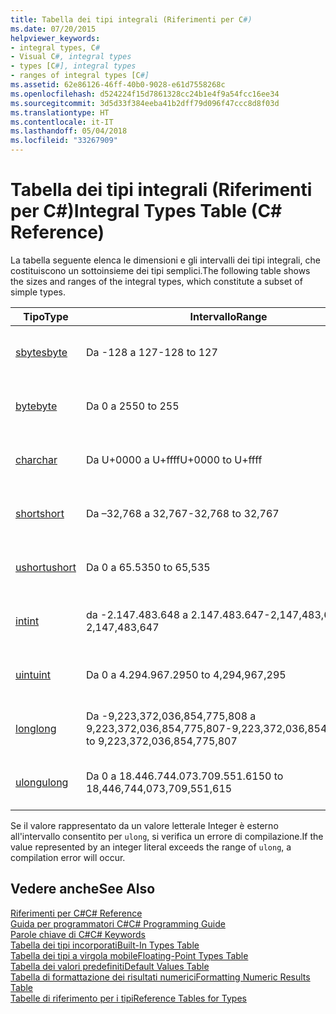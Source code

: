 ```yaml
---
title: Tabella dei tipi integrali (Riferimenti per C#)
ms.date: 07/20/2015
helpviewer_keywords:
- integral types, C#
- Visual C#, integral types
- types [C#], integral types
- ranges of integral types [C#]
ms.assetid: 62e86126-46ff-40b0-9028-e61d7558268c
ms.openlocfilehash: d524224f15d7861328cc24b1e4f9a54fcc16ee34
ms.sourcegitcommit: 3d5d33f384eeba41b2dff79d096f47ccc8d8f03d
ms.translationtype: HT
ms.contentlocale: it-IT
ms.lasthandoff: 05/04/2018
ms.locfileid: "33267909"
---
```

# <a name="integral-types-table-c-reference"></a><span data-ttu-id="8808e-102">Tabella dei tipi integrali (Riferimenti per C#)</span><span class="sxs-lookup"><span data-stu-id="8808e-102">Integral Types Table (C# Reference)</span></span>
<span data-ttu-id="8808e-103">La tabella seguente elenca le dimensioni e gli intervalli dei tipi integrali, che costituiscono un sottoinsieme dei tipi semplici.</span><span class="sxs-lookup"><span data-stu-id="8808e-103">The following table shows the sizes and ranges of the integral types, which constitute a subset of simple types.</span></span>  
  
|<span data-ttu-id="8808e-104">Tipo</span><span class="sxs-lookup"><span data-stu-id="8808e-104">Type</span></span>|<span data-ttu-id="8808e-105">Intervallo</span><span class="sxs-lookup"><span data-stu-id="8808e-105">Range</span></span>|<span data-ttu-id="8808e-106">Dimensione</span><span class="sxs-lookup"><span data-stu-id="8808e-106">Size</span></span>|  
|----------|-----------|----------|  
|[<span data-ttu-id="8808e-107">sbyte</span><span class="sxs-lookup"><span data-stu-id="8808e-107">sbyte</span></span>](../../../csharp/language-reference/keywords/sbyte.md)|<span data-ttu-id="8808e-108">Da -128 a 127</span><span class="sxs-lookup"><span data-stu-id="8808e-108">-128 to 127</span></span>|<span data-ttu-id="8808e-109">Valore intero con segno a 8 bit</span><span class="sxs-lookup"><span data-stu-id="8808e-109">Signed 8-bit integer</span></span>|  
|[<span data-ttu-id="8808e-110">byte</span><span class="sxs-lookup"><span data-stu-id="8808e-110">byte</span></span>](../../../csharp/language-reference/keywords/byte.md)|<span data-ttu-id="8808e-111">Da 0 a 255</span><span class="sxs-lookup"><span data-stu-id="8808e-111">0 to 255</span></span>|<span data-ttu-id="8808e-112">Intero senza segno a 8 bit</span><span class="sxs-lookup"><span data-stu-id="8808e-112">Unsigned 8-bit integer</span></span>|  
|[<span data-ttu-id="8808e-113">char</span><span class="sxs-lookup"><span data-stu-id="8808e-113">char</span></span>](../../../csharp/language-reference/keywords/char.md)|<span data-ttu-id="8808e-114">Da U+0000 a U+ffff</span><span class="sxs-lookup"><span data-stu-id="8808e-114">U+0000 to U+ffff</span></span>|<span data-ttu-id="8808e-115">Carattere Unicode a 16 bit</span><span class="sxs-lookup"><span data-stu-id="8808e-115">Unicode 16-bit character</span></span>|  
|[<span data-ttu-id="8808e-116">short</span><span class="sxs-lookup"><span data-stu-id="8808e-116">short</span></span>](../../../csharp/language-reference/keywords/short.md)|<span data-ttu-id="8808e-117">Da –32,768 a 32,767</span><span class="sxs-lookup"><span data-stu-id="8808e-117">-32,768 to 32,767</span></span>|<span data-ttu-id="8808e-118">Valore intero a 16 bit con segno</span><span class="sxs-lookup"><span data-stu-id="8808e-118">Signed 16-bit integer</span></span>|  
|[<span data-ttu-id="8808e-119">ushort</span><span class="sxs-lookup"><span data-stu-id="8808e-119">ushort</span></span>](../../../csharp/language-reference/keywords/ushort.md)|<span data-ttu-id="8808e-120">Da 0 a 65.535</span><span class="sxs-lookup"><span data-stu-id="8808e-120">0 to 65,535</span></span>|<span data-ttu-id="8808e-121">Intero senza segno a 16 bit</span><span class="sxs-lookup"><span data-stu-id="8808e-121">Unsigned 16-bit integer</span></span>|  
|[<span data-ttu-id="8808e-122">int</span><span class="sxs-lookup"><span data-stu-id="8808e-122">int</span></span>](../../../csharp/language-reference/keywords/int.md)|<span data-ttu-id="8808e-123">da -2.147.483.648 a 2.147.483.647</span><span class="sxs-lookup"><span data-stu-id="8808e-123">-2,147,483,648 to 2,147,483,647</span></span>|<span data-ttu-id="8808e-124">Valore intero a 32 bit con segno</span><span class="sxs-lookup"><span data-stu-id="8808e-124">Signed 32-bit integer</span></span>|  
|[<span data-ttu-id="8808e-125">uint</span><span class="sxs-lookup"><span data-stu-id="8808e-125">uint</span></span>](../../../csharp/language-reference/keywords/uint.md)|<span data-ttu-id="8808e-126">Da 0 a 4.294.967.295</span><span class="sxs-lookup"><span data-stu-id="8808e-126">0 to 4,294,967,295</span></span>|<span data-ttu-id="8808e-127">Intero senza segno a 32 bit</span><span class="sxs-lookup"><span data-stu-id="8808e-127">Unsigned 32-bit integer</span></span>|  
|[<span data-ttu-id="8808e-128">long</span><span class="sxs-lookup"><span data-stu-id="8808e-128">long</span></span>](../../../csharp/language-reference/keywords/long.md)|<span data-ttu-id="8808e-129">Da -9,223,372,036,854,775,808 a 9,223,372,036,854,775,807</span><span class="sxs-lookup"><span data-stu-id="8808e-129">-9,223,372,036,854,775,808 to 9,223,372,036,854,775,807</span></span>|<span data-ttu-id="8808e-130">Numero intero con segno a 64 bit</span><span class="sxs-lookup"><span data-stu-id="8808e-130">Signed 64-bit integer</span></span>|  
|[<span data-ttu-id="8808e-131">ulong</span><span class="sxs-lookup"><span data-stu-id="8808e-131">ulong</span></span>](../../../csharp/language-reference/keywords/ulong.md)|<span data-ttu-id="8808e-132">Da 0 a 18.446.744.073.709.551.615</span><span class="sxs-lookup"><span data-stu-id="8808e-132">0 to 18,446,744,073,709,551,615</span></span>|<span data-ttu-id="8808e-133">Intero senza segno a 64 bit</span><span class="sxs-lookup"><span data-stu-id="8808e-133">Unsigned 64-bit integer</span></span>|  
  
 <span data-ttu-id="8808e-134">Se il valore rappresentato da un valore letterale Integer è esterno all'intervallo consentito per `ulong`, si verifica un errore di compilazione.</span><span class="sxs-lookup"><span data-stu-id="8808e-134">If the value represented by an integer literal exceeds the range of `ulong`, a compilation error will occur.</span></span>  
  
## <a name="see-also"></a><span data-ttu-id="8808e-135">Vedere anche</span><span class="sxs-lookup"><span data-stu-id="8808e-135">See Also</span></span>  
 [<span data-ttu-id="8808e-136">Riferimenti per C#</span><span class="sxs-lookup"><span data-stu-id="8808e-136">C# Reference</span></span>](../../../csharp/language-reference/index.md)  
 [<span data-ttu-id="8808e-137">Guida per programmatori C#</span><span class="sxs-lookup"><span data-stu-id="8808e-137">C# Programming Guide</span></span>](../../../csharp/programming-guide/index.md)  
 [<span data-ttu-id="8808e-138">Parole chiave di C#</span><span class="sxs-lookup"><span data-stu-id="8808e-138">C# Keywords</span></span>](../../../csharp/language-reference/keywords/index.md)  
 [<span data-ttu-id="8808e-139">Tabella dei tipi incorporati</span><span class="sxs-lookup"><span data-stu-id="8808e-139">Built-In Types Table</span></span>](../../../csharp/language-reference/keywords/built-in-types-table.md)  
 [<span data-ttu-id="8808e-140">Tabella dei tipi a virgola mobile</span><span class="sxs-lookup"><span data-stu-id="8808e-140">Floating-Point Types Table</span></span>](../../../csharp/language-reference/keywords/floating-point-types-table.md)  
 [<span data-ttu-id="8808e-141">Tabella dei valori predefiniti</span><span class="sxs-lookup"><span data-stu-id="8808e-141">Default Values Table</span></span>](../../../csharp/language-reference/keywords/default-values-table.md)  
 [<span data-ttu-id="8808e-142">Tabella di formattazione dei risultati numerici</span><span class="sxs-lookup"><span data-stu-id="8808e-142">Formatting Numeric Results Table</span></span>](../../../csharp/language-reference/keywords/formatting-numeric-results-table.md)  
 [<span data-ttu-id="8808e-143">Tabelle di riferimento per i tipi</span><span class="sxs-lookup"><span data-stu-id="8808e-143">Reference Tables for Types</span></span>](../../../csharp/language-reference/keywords/reference-tables-for-types.md)
